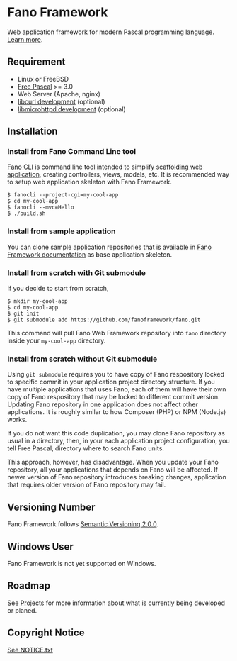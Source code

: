 # Fano Framework

Web application framework for modern Pascal programming language.
[Learn more](https://fanoframework.github.io).

## Requirement

- Linux or FreeBSD
- [Free Pascal](https://www.freepascal.org/) >= 3.0
- Web Server (Apache, nginx)
- [libcurl development](https://curl.haxx.se/libcurl/) (optional)
- [libmicrohttpd development](https://www.gnu.org/software/libmicrohttpd/) (optional)

## Installation

### Install from Fano Command Line tool

[Fano CLI](https://github.com/fanoframework/fano-cli) is command line tool intended to simplify
[scaffolding web application](https://fanoframework.github.io/scaffolding-with-fano-cli/), creating controllers, views, models, etc. It is recommended way to setup web application skeleton with Fano Framework.

    $ fanocli --project-cgi=my-cool-app
    $ cd my-cool-app
    $ fanocli --mvc=Hello
    $ ./build.sh

### Install from sample application

You can clone sample application repositories that is available in
[Fano Framework documentation](https://fanoframework.github.io/examples) as base application skeleton.

### Install from scratch with Git submodule

If you decide to start from scratch,

    $ mkdir my-cool-app
    $ cd my-cool-app
    $ git init
    $ git submodule add https://github.com/fanoframework/fano.git

This command will pull Fano Web Framework repository into `fano` directory inside your `my-cool-app` directory.

### Install from scratch without Git submodule

Using `git submodule` requires you to have copy of Fano respository locked to specific commit in your application project directory structure. If you have multiple applications that uses Fano, each of them will have their own copy of Fano respository that may be locked to different commit version. Updating Fano repository in one application does not affect other applications. It is roughly similar to how Composer (PHP) or NPM (Node.js) works.

If you do not want this code duplication, you may clone Fano repository as usual
in a directory, then, in your each application project configuration, you tell
Free Pascal, directory where to search Fano units.

This approach, however, has disadvantage. When you update your Fano repository,
all your applications that depends on Fano will be affected. If newer version of Fano repository introduces breaking changes, application that requires older version of Fano repository may fail.

## Versioning Number

Fano Framework follows [Semantic Versioning 2.0.0](https://semver.org/#semantic-versioning-200).

## Windows User

Fano Framework is not yet supported on Windows.

## Roadmap

See [Projects](https://github.com/orgs/fanoframework/projects) for more information about what is currently being developed or planed.

## Copyright Notice

[See NOTICE.txt](NOTICE.txt)
